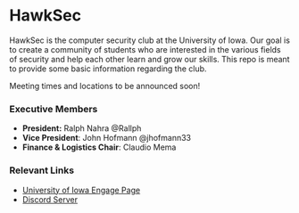 # HawkSec

HawkSec is the computer security club at the University of Iowa. Our goal is to create a community of students who are interested in the various fields of security and help each other learn and grow our skills. This repo is meant to provide some basic information regarding the club.

Meeting times and locations to be announced soon!

### Executive Members
- **President:** Ralph Nahra @Rallph
- **Vice President**: John Hofmann @jhofmann33
- **Finance & Logistics Chair**: Claudio Mema


### Relevant Links
- [University of Iowa Engage Page](https://uiowa.campuslabs.com/engage/organization/hawksec)
- [Discord Server](https://discord.com/invite/3bCNU2Rxvz)
